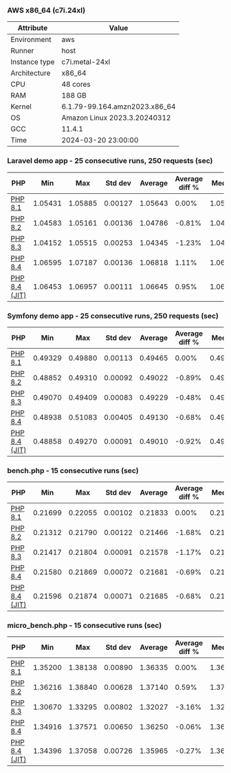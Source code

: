 ### AWS x86_64 (c7i.24xl)

|  Attribute    |     Value      |
|---------------|----------------|
| Environment   |aws|
| Runner        |host|
| Instance type |c7i.metal-24xl|
| Architecture  |x86_64
| CPU           |48 cores|
| RAM           |188 GB|
| Kernel        |6.1.79-99.164.amzn2023.x86_64|
| OS            |Amazon Linux 2023.3.20240312|
| GCC           |11.4.1|
| Time          |2024-03-20 23:00:00|

### Laravel demo app - 25 consecutive runs, 250 requests (sec)

|     PHP     |     Min     |     Max     |    Std dev   |   Average  |  Average diff % |   Median   | Median diff % |     Memory    |
|-------------|-------------|-------------|--------------|------------|-----------------|------------|---------------|---------------|
|[PHP 8.1](https://github.com/php/php-src/commit/4922b9eb7d3e9d78412d8ab8b0bcacb5658dd289)|1.05431|1.05885|0.00127|1.05643|0.00%|1.05627|0.00%|38.96 MB|
|[PHP 8.2](https://github.com/php/php-src/commit/741570c30fffc77b67954ff8938d410cc0ff8329)|1.04583|1.05161|0.00136|1.04786|-0.81%|1.04746|-0.83%|39.43 MB|
|[PHP 8.3](https://github.com/php/php-src/commit/05989e9e2cfbc11a6bde3063a6be9ede22ee983e)|1.04152|1.05515|0.00253|1.04345|-1.23%|1.04300|-1.26%|38.71 MB|
|[PHP 8.4](https://github.com/php/php-src/commit/e1630381b75c960cdc2ba83836be39fed88e211d)|1.06595|1.07187|0.00136|1.06818|1.11%|1.06817|1.13%|40.23 MB|
|[PHP 8.4 (JIT)](https://github.com/php/php-src/commit/e1630381b75c960cdc2ba83836be39fed88e211d)|1.06453|1.06957|0.00111|1.06645|0.95%|1.06614|0.93%|40.23 MB|

### Symfony demo app - 25 consecutive runs, 250 requests (sec)

|     PHP     |     Min     |     Max     |    Std dev   |   Average  |  Average diff % |   Median   | Median diff % |     Memory    |
|-------------|-------------|-------------|--------------|------------|-----------------|------------|---------------|---------------|
|[PHP 8.1](https://github.com/php/php-src/commit/4922b9eb7d3e9d78412d8ab8b0bcacb5658dd289)|0.49329|0.49880|0.00113|0.49465|0.00%|0.49446|0.00%|32.71 MB|
|[PHP 8.2](https://github.com/php/php-src/commit/741570c30fffc77b67954ff8938d410cc0ff8329)|0.48852|0.49310|0.00092|0.49022|-0.89%|0.49011|-0.88%|32.92 MB|
|[PHP 8.3](https://github.com/php/php-src/commit/05989e9e2cfbc11a6bde3063a6be9ede22ee983e)|0.49070|0.49409|0.00083|0.49229|-0.48%|0.49221|-0.45%|33.02 MB|
|[PHP 8.4](https://github.com/php/php-src/commit/e1630381b75c960cdc2ba83836be39fed88e211d)|0.48938|0.51083|0.00405|0.49130|-0.68%|0.49043|-0.81%|33.99 MB|
|[PHP 8.4 (JIT)](https://github.com/php/php-src/commit/e1630381b75c960cdc2ba83836be39fed88e211d)|0.48858|0.49270|0.00091|0.49010|-0.92%|0.49002|-0.90%|33.99 MB|

### bench.php - 15 consecutive runs (sec)

|     PHP     |     Min     |     Max     |    Std dev   |   Average  |  Average diff % |   Median   | Median diff % |     Memory    |
|-------------|-------------|-------------|--------------|------------|-----------------|------------|---------------|---------------|
|[PHP 8.1](https://github.com/php/php-src/commit/4922b9eb7d3e9d78412d8ab8b0bcacb5658dd289)|0.21699|0.22055|0.00102|0.21833|0.00%|0.21791|0.00%|25.28 MB|
|[PHP 8.2](https://github.com/php/php-src/commit/741570c30fffc77b67954ff8938d410cc0ff8329)|0.21312|0.21790|0.00122|0.21466|-1.68%|0.21448|-1.58%|25.00 MB|
|[PHP 8.3](https://github.com/php/php-src/commit/05989e9e2cfbc11a6bde3063a6be9ede22ee983e)|0.21417|0.21804|0.00091|0.21578|-1.17%|0.21576|-0.99%|24.97 MB|
|[PHP 8.4](https://github.com/php/php-src/commit/e1630381b75c960cdc2ba83836be39fed88e211d)|0.21580|0.21869|0.00072|0.21681|-0.69%|0.21673|-0.54%|25.80 MB|
|[PHP 8.4 (JIT)](https://github.com/php/php-src/commit/e1630381b75c960cdc2ba83836be39fed88e211d)|0.21596|0.21874|0.00071|0.21685|-0.68%|0.21663|-0.59%|25.80 MB|

### micro_bench.php - 15 consecutive runs (sec)

|     PHP     |     Min     |     Max     |    Std dev   |   Average  |  Average diff % |   Median   | Median diff % |     Memory    |
|-------------|-------------|-------------|--------------|------------|-----------------|------------|---------------|---------------|
|[PHP 8.1](https://github.com/php/php-src/commit/4922b9eb7d3e9d78412d8ab8b0bcacb5658dd289)|1.35200|1.38138|0.00890|1.36335|0.00%|1.36258|0.00%|19.21 MB|
|[PHP 8.2](https://github.com/php/php-src/commit/741570c30fffc77b67954ff8938d410cc0ff8329)|1.36216|1.38840|0.00628|1.37140|0.59%|1.37031|0.57%|19.27 MB|
|[PHP 8.3](https://github.com/php/php-src/commit/05989e9e2cfbc11a6bde3063a6be9ede22ee983e)|1.30670|1.33295|0.00802|1.32027|-3.16%|1.32155|-3.01%|19.24 MB|
|[PHP 8.4](https://github.com/php/php-src/commit/e1630381b75c960cdc2ba83836be39fed88e211d)|1.34916|1.37571|0.00650|1.36250|-0.06%|1.36216|-0.03%|20.06 MB|
|[PHP 8.4 (JIT)](https://github.com/php/php-src/commit/e1630381b75c960cdc2ba83836be39fed88e211d)|1.34396|1.37058|0.00726|1.35965|-0.27%|1.36165|-0.07%|20.06 MB|
